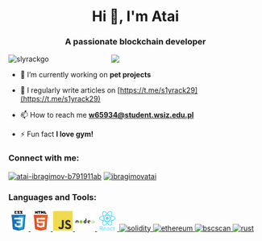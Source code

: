 <h1 align="center">Hi 👋, I'm Atai</h1>
<h3 align="center">A passionate blockchain developer</h3>
<img align="right" width="300" src="https://gamztube.files.wordpress.com/2019/02/1_ouvhfpwmk04-mcy091hxeg-2.gif">

<p align="left"> <img src="https://komarev.com/ghpvc/?username=slyrackgo&label=Profile%20views&color=0e75b6&style=flat" alt="slyrackgo" /> </p>



- 🔭 I’m currently working on **pet projects**

<!-- - 🌱 I’m currently studying in the bootcamp from Encode Club **in the bootcamp from Encode Club.** -->

- 📝 I regularly write articles on [https://t.me/s1yrack29](https://t.me/s1yrack29)

- 📫 How to reach me **w65934@student.wsiz.edu.pl**

- ⚡ Fun fact **I love gym!**

<h3 align="left">Connect with me:</h3>
<p align="left">
<a href="https://linkedin.com/in/atai-ibragimov-b791911ab" target="blank"><img align="center" src="https://raw.githubusercontent.com/rahuldkjain/github-profile-readme-generator/master/src/images/icons/Social/linked-in-alt.svg" alt="atai-ibragimov-b791911ab" height="30" width="40" /></a>
<a href="https://instagram.com/ibragimovatai" target="blank"><img align="center" src="https://raw.githubusercontent.com/rahuldkjain/github-profile-readme-generator/master/src/images/icons/Social/instagram.svg" alt="ibragimovatai" height="30" width="40" /></a>
</p>



<h3 align="left">Languages and Tools:</h3>
<p align="left">
  <a href="https://www.w3schools.com/css/" target="_blank" rel="noreferrer">
    <img src="https://raw.githubusercontent.com/devicons/devicon/master/icons/css3/css3-original-wordmark.svg" alt="css3" width="40" height="40"/>
  </a>
  <a href="https://www.w3.org/html/" target="_blank" rel="noreferrer">
    <img src="https://raw.githubusercontent.com/devicons/devicon/master/icons/html5/html5-original-wordmark.svg" alt="html5" width="40" height="40"/>
  </a>
  <a href="https://developer.mozilla.org/en-US/docs/Web/JavaScript" target="_blank" rel="noreferrer">
    <img src="https://raw.githubusercontent.com/devicons/devicon/master/icons/javascript/javascript-original.svg" alt="javascript" width="40" height="40"/>
  </a>
  <a href="https://nodejs.org" target="_blank" rel="noreferrer">
    <img src="https://raw.githubusercontent.com/devicons/devicon/master/icons/nodejs/nodejs-original-wordmark.svg" alt="nodejs" width="40" height="40"/>
  </a>
  <a href="https://reactjs.org/" target="_blank" rel="noreferrer">
    <img src="https://raw.githubusercontent.com/devicons/devicon/master/icons/react/react-original-wordmark.svg" alt="react" width="40" height="40"/>
  </a>
  <a href="https://soliditylang.org/" target="_blank" rel="noreferrer">
    <img src="https://beaugunderson.gallerycdn.vsassets.io/extensions/beaugunderson/solidity-extended/3.0.2/1507572010216/Microsoft.VisualStudio.Services.Icons.Default" alt="solidity" width="40" height="40"/>
  </a>
  <a href="https://soliditylang.org/" target="_blank" rel="noreferrer">
    <img src="https://upload.wikimedia.org/wikipedia/commons/thumb/6/6f/Ethereum-icon-purple.svg/2048px-Ethereum-icon-purple.svg.png" alt="ethereum" width="40" height="40"/>
  </a>
    <a href="https://testnet.bscscan.com/" target="_blank" rel="noreferrer">
    <img src="https://bscscan.com/images/brandassets/BscScan-logo-light.png" alt="bscscan" width="115" height="40"/>
  </a>
  <a href="https://www.rust-lang.org/" target="_blank" rel="noreferrer">
    <img src="https://rust-lang.org/logos/rust-logo-512x512.png" alt="rust" width="40" height="40"/>
  </a>
</p>

